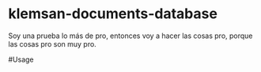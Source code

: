 # klemsan-documents-database

Soy una prueba lo más de pro, entonces voy a hacer las cosas pro, porque las cosas pro son muy pro.

#Usage
